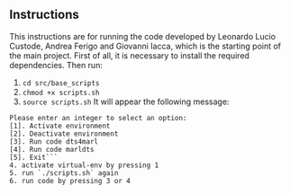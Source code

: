 ## Instructions
This instructions are for running the code developed by Leonardo Lucio Custode, Andrea Ferigo and Giovanni Iacca, which is the starting point of the main project.
First of all, it is necessary to install the required dependencies.
Then run:
1. `cd src/base_scripts`
2. `chmod +x scripts.sh`
3. `source scripts.sh`
It will appear the following message:
```Hello! Here you can set environment and run codes
Please enter an integer to select an option:
[1]. Activate environment
[2]. Deactivate environment
[3]. Run code dts4marl
[4]. Run code marldts
[5]. Exit```
4. activate virtual-env by pressing 1
5. run `./scripts.sh` again
6. run code by pressing 3 or 4
